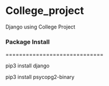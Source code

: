 # College_project
Django using College Project


### Package  Install
=============================

pip3 install django

pip3 install psycopg2-binary
